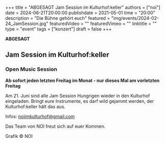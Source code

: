 +++
title = "ABGESAGT Jam Session im Kulturhof:keller"
authors = ["noi"]
date = 2024-06-21T20:00:00
publishdate = 2021-05-01
time = "20:00"
description = "Die Bühne gehört euch"
featured = "img/events/2024-02-24_JamSession.jpg"
featuredVideo = ""
featuredVimeo = ""
linktitle = ""
type = "event"
tags = ["konzert"]
draft = false
+++

**ABGESAGT**

## Jam Session im Kulturhof:keller
### Open Music Session

**Ab sofort jeden letzten Freitag im Monat - nur dieses Mal am vorletzten Freitag**

Am 21. Juni sind alle Jam Session Hungrigen wieder in den Kulturhof eingeladen. Bringt eure Instrumente, es darf wild gejammt werden, der Kulturhof:keller hält das aus.


Infos: noiimkulturhof@gmail.com

Das Team von NOI freut sich auf euer Kommen.

Grafik © NOI
